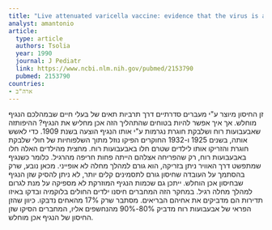 ```yaml
---
title: "Live attenuated varicella vaccine: evidence that the virus is attenuated and the importance of skin lesions in transmission of varicella-zoster virus. National Institute of Allergy and Infectious Diseases Varicella Vaccine Collaborative Study Group"
analyst: amantonio
article:
  type: article
  authors: Tsolia
  year: 1990
  journal: J Pediatr
  link: https://www.ncbi.nlm.nih.gov/pubmed/2153790
  pubmed: 2153790
countries:
- ארה"ב
---
```


זן החיסון מיוצר ע"י מעברים סדרתיים דרך תרביות תאים של בעלי חיים שבמהלכם הנגיף מוחלש. אך איך אפשר להיות בטוחים שהתהליך הזה אכן מחליש את הנגיף?
ההיפותזה שאבעבועות רוח ושלבקת חוגרת נגרמות ע"י אותו הנגיף הוצעה בשנת 1909. כדי לאשש אותה, בשנים 1925 ו-1932 החוקרים הפיקו נוזל מתוך השלפוחיות של חולי שלבקת חוגרת והזריקו אותו לילדים שטרם חלו באבעבועות רוח. מחצית מהילדים האלה חלו באבעבועות רוח, רק שהפריחה אצלהם הייתה פחות חריפה מהרגיל. כלומר כשנגיף שמתפשט דרך האוויר ניתן בזריקה, הוא גורם למהלך מחלה לא אופייני. מכאן נובע, שרק בהסתמך על העובדה שחיסון גורם לתסמינים קלים יותר, לא ניתן להסיק שזן הנגיף שבחיסון אכן הוחלש. ייתכן גם שכמות הנגיף המוזרקת לא מספיקה על מנת לגרום למהלך מחלה רגיל.
במחקר הזה המחברים חיסנו ילדים החולים בלוקמיה ובדקו באיזו תדירות הם מדביקים את אחיהם הבריאים. מסתבר שרק 17% מהאחים נדבקו. כיוון שהזן הפראי של אבעבועות רוח מדביק 80%-90% מהנחשפים אליו, המחברים הסיקו שזן החיסון של הנגיף אכן מוחלש.
